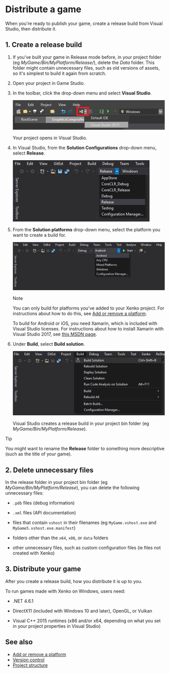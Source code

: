 # Distribute a game

When you're ready to publish your game, create a release build from Visual Studio, then distribute it.

## 1. Create a release build

1. If you've built your game in Release mode before, in your project folder (eg *MyGame/Bin/MyPlatform/Release/*), delete the *Data* folder. This folder might contain unnecessary files, such as old versions of assets, so it's simplest to build it again from scratch.

2. Open your project in Game Studio.

3. In the toolbar, click the drop-down menu and select **Visual Studio**.

    ![Open in VS](media/open-in-visual-studio.png)

    Your project opens in Visual Studio.

4. In Visual Studio, from the **Solution Configurations** drop-down menu, select **Release**.

    ![Select release](media/select-release.png)

5. From the **Solution platforms** drop-down menu, select the platform you want to create a build for.

    ![Select platform](media/select-platform.png)

    >[!Note]
    >
    >You can only build for platforms you've added to your Xenko project. For instructions about how to do this, see [Add or remove a platform](../platforms/add-or-remove-a-platform.md).
    >
    >To build for Android or iOS, you need Xamarin, which is included with Visual Studio licenses. For instructions about how to install Xamarin with Visual Studio 2017, see [this MSDN page](https://docs.microsoft.com/en-us/visualstudio/cross-platform/setup-and-install).

6. Under **Build**, select **Build solution**.

    ![Build solution](media/build-solution.png)

    Visual Studio creates a release build in your project bin folder (eg *MyGame/Bin/MyPlatform/Release*).

> [!Tip]
> You might want to rename the **Release** folder to something more descriptive (such as the title of your game).

## 2. Delete unnecessary files

In the release folder in your project bin folder (eg *MyGame/Bin/MyPlatform/Release*), you can delete the following unnecessary files:

* `.pdb` files (debug information)

* `.xml` files (API documentation)

* files that contain `vshost` in their filenames (eg `MyGame.vshost.exe` and `MyGame5.vshost.exe.manifest`) 

* folders other than the `x64`, `x86`, or `data` folders

* other unnecessary files, such as custom configuration files (ie files not created with Xenko)

## 3. Distribute your game

After you create a release build, how you distribute it is up to you. 

To run games made with Xenko on Windows, users need:

* .NET 4.6.1

* DirectX11 (included with Windows 10 and later), OpenGL, or Vulkan

* Visual C++ 2015 runtimes (x86 and/or x64, depending on what you set in your project properties in Visual Studio)

## See also

* [Add or remove a platform](../platforms/add-or-remove-a-platform.md)
* [Version control](version-control.md)
* [Project structure](project-structure.md)